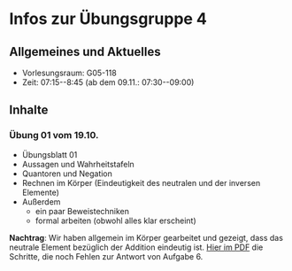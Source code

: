 # Infos zur &Uuml;bungsgruppe 4 

## Allgemeines und Aktuelles

* Vorlesungsraum: G05-118
* Zeit: 07:15--8:45 (ab dem 09.11.: 07:30--09:00)

## Inhalte

### &Uuml;bung 01 vom 19.10.

 * &Uuml;bungsblatt 01
 * Aussagen und Wahrheitstafeln
 * Quantoren und Negation
 * Rechnen im K&ouml;rper (Eindeutigkeit des neutralen und der inversen Elemente)
 * Au&szlig;erdem
   * ein paar Beweistechniken
   * formal arbeiten (obwohl alles klar erscheint)

**Nachtrag**: Wir haben allgemein im K&ouml;rper gearbeitet und gezeigt, dass das neutrale Element bez&uuml;glich der Addition eindeutig ist. [Hier im PDF](01-A6.pdf) die Schritte, die noch Fehlen zur Antwort von Aufgabe 6.
